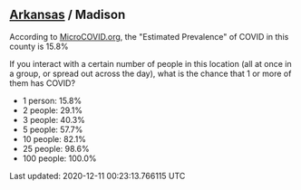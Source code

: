 
## [Arkansas](/united-states/arkansas) / Madison

According to [MicroCOVID.org](http://microcovid.org),
the "Estimated Prevalence" of COVID in this county is 15.8%

If you interact with a certain number of people in this location
(all at once in a group, or spread out across the day), what is the chance that
1 or more of them has COVID?

- 1 person: 15.8%
- 2 people: 29.1%
- 3 people: 40.3%
- 5 people: 57.7%
- 10 people: 82.1%
- 25 people: 98.6%
- 100 people: 100.0%

Last updated: 2020-12-11 00:23:13.766115 UTC
